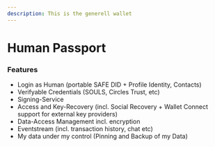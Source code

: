 ```yaml
---
description: This is the generell wallet
---
```


# Human Passport

### Features

* Login as Human (portable SAFE DID + Profile Identity, Contacts)&#x20;
* Verifyable Credentials (SOULS, Circles Trust, etc)
* Signing-Service
* Access and Key-Recovery (incl. Social Recovery + Wallet Connect support for external key providers)
* Data-Access Management incl. encryption
* Eventstream (incl. transaction history, chat etc)
* My data under my control (Pinning and Backup of my Data)
